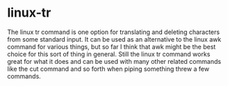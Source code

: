 # linux-tr

The linux tr command is one option for translating and deleting characters from some standard input. It can be used as an alternative to the linux awk command for various things, but so far I think that awk might be the best choice for this sort of thing in general. Still the linux tr command works great for what it does and can be used with many other related commands like the cut command and so forth when piping something threw a few commands.



